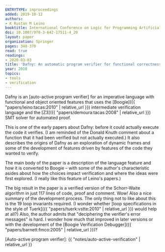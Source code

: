 ```yaml
---
ENTRYTYPE: inproceedings
added: 2019-10-12
authors:
- K Rustan M Leino
booktitle: International Conference on Logic for Programming Artificial Intelligence and Reasoning
doi: 10.1007/978-3-642-17511-4_20
layout: paper
organization: Springer
pages: 348-370
read: true
readings:
- 2020-03-03
title: 'Dafny: An automatic program verifier for functional correctness'
year: 2010
topics:
- tools
- verification
---
```


Dafny is an [auto-active program verifier] for an imperative
language with functional and object oriented features
that uses
the 
[Boogie]({{ "papers/leino:tacas:2010" | relative_url }})
intermediate verification language
and the
[Z3]({{ "papers/demoura:tacas:2008" | relative_url }})
SMT solver
for automated proof.

This is one of the early papers about Dafny: before it could
actually execute the code it verifies.
(I am reminded of the Donald Knuth comment about a function that
it had been verified but not actually executed.)
It also describes 
the origins of Dafny as an exploration of dynamic frames
and some of the development of features driven
by features of the code they wanted to verify.

The main body of the paper is a description of the language
feature and how it is converted to Boogie – with some of the
author's characteristic asides about how the choices impact
verification and where the ideas were first explored.
(I really like this feature of Leino's papers.)

The big result in the paper is a verified version of
the Schorr-Waite algorithm in just 117 lines of
code, proof and comment.  Wow!
Also a nice summary of the development process.
The only thing not to like about this is the 19
loop invariants required.
(I wonder whether [loop specifications in the style of Tuerk]({{ "papers/tuerk:vstte:2010" | relative_url }})
would help at all?)
Also, the author admits that "deciphering the verifier's
error messages" is hard.
I wonder how much that improved in later versions
or with the development of the
[Boogie Verification Debugger]({{ "papers/barnett:fmco:2005" | relative_url }})?


[Auto-active program verifier]: {{ "notes/auto-active-verification" | relative_url }}
